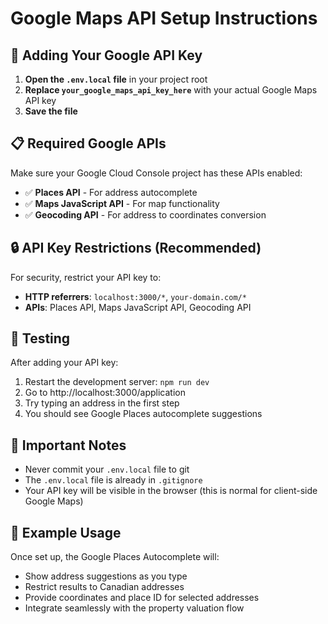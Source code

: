 # Google Maps API Setup Instructions

## 🔑 Adding Your Google API Key

1. **Open the `.env.local` file** in your project root
2. **Replace `your_google_maps_api_key_here`** with your actual Google Maps API key
3. **Save the file**

## 📋 Required Google APIs

Make sure your Google Cloud Console project has these APIs enabled:

- ✅ **Places API** - For address autocomplete
- ✅ **Maps JavaScript API** - For map functionality
- ✅ **Geocoding API** - For address to coordinates conversion

## 🔒 API Key Restrictions (Recommended)

For security, restrict your API key to:
- **HTTP referrers**: `localhost:3000/*`, `your-domain.com/*`
- **APIs**: Places API, Maps JavaScript API, Geocoding API

## 🧪 Testing

After adding your API key:
1. Restart the development server: `npm run dev`
2. Go to http://localhost:3000/application
3. Try typing an address in the first step
4. You should see Google Places autocomplete suggestions

## 🚨 Important Notes

- Never commit your `.env.local` file to git
- The `.env.local` file is already in `.gitignore`
- Your API key will be visible in the browser (this is normal for client-side Google Maps)

## 📍 Example Usage

Once set up, the Google Places Autocomplete will:
- Show address suggestions as you type
- Restrict results to Canadian addresses
- Provide coordinates and place ID for selected addresses
- Integrate seamlessly with the property valuation flow
